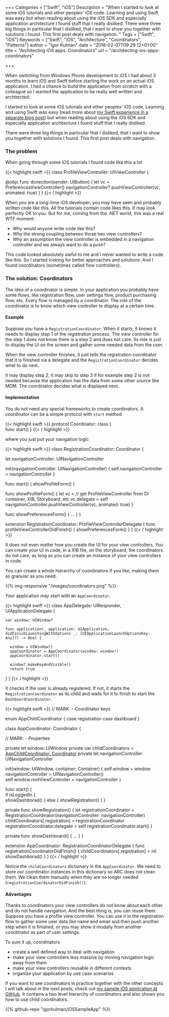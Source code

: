 +++
Categories = ["Swift", "iOS"]
Description = "When I started to look at some iOS tutorials and other peoples' iOS code. Learning and using Swift was easy but when reading about using the iOS SDK and especially application architecture I found stuff that I really disliked. There were three big things in particular that I disliked, that I want to show you together with solutions I found. This first post deals with navigation. "
Tags = ["Swift", "iOS"]
Keywords = ["Swift", "iOS", "Architecture", "Coordinators", "Patterns"]
author = "Igor Kulman"
date = "2018-02-07T09:29:12+01:00"
title = "Architecting iOS apps: Coordinators"
url = "/architecting-ios-apps-coordinators"

+++

When switching from Windows Phone development to iOS I had about 3 months to learn iOS and Swift before starting the work on an actual iOS application. I had a chance to build the application from scratch with a colleague so I wanted the application to be really well written and architected. 

I started to look at some iOS tutorials and other peoples' iOS code. Learning and using Swift was easy (read more about [my Swift experience in a separate blog post](/my-experience-with-swift-after-9-months)) but when reading about using the iOS SDK and especially application architecture I found stuff that I really disliked. 

There were three big things in particular that I disliked, that I want to show you together with solutions I found. This first post deals with navigation. 

### The problem

When going through some iOS tutorials I found code like this a lot

{{< highlight swift >}}
class ProfileViewController: UIViewController {
  
  @objc func donection(sender: UIButton) {
    let vc = PreferencesViewController()
    navigationController?.pushViewController(vc, animated: true)
  }
}
{{< / highlight >}}

When you are a long-time iOS developer, you may have seen and probably written code like this. All the tutorials contain code likes this. It may look perfectly OK to you. But for me, coming from the .NET world, this was a real WTF moment:

* Why would anyone write code like this? 
* Why the strong coupling between those two view controllers? 
* Why an assumption the view controller is embedded in a navigation controller and we always want to do a push?

This code looked absolutely awful to me and I never wanted to write a code like this. So I started looking for better approaches and solutions. And I found coordinators (sometimes called flow controllers).

### The solution: Coordinators

The idea of a coordinator is simple. In your application you probably have some flows, like registration flow, user settings flow, product purchasing flow, etc. Every flow is managed by a coordinator. The role of the coordinator is to know which view controller to display at a certain time. 

<!--more-->

#### Example 

Suppose you have a `RegistrationCoordinator`. When it starts, it knows it needs to display step 1 of the registration process. The view controller for the step 1 does not know there is a step 2 and does not care. Its role is just to display the UI on the screen and gather some needed data from the user. 

When the view controller finishes, it just tells the registration coordinator that it is finished via a delegate and the `RegistrationCoordinator` decides what to do next. 

It may display step 2, it may skip to step 3 if for example step 2 is not needed because the application has the data from some other source like MDM. The coordinator decides what is displayed next. 

#### Implementation

You do not need any special frameworks to create coordinators. A coordinator can be a simple protocol with `start` method

{{< highlight swift >}}
protocol Coordinator: class {    
    func start()
}
{{< / highlight >}}

where you just put your navigation logic

{{< highlight swift >}}
class RegistrationCoordinator: Coordinator {  
  
  let navigationController: UINavigationController
  
  init(navigationController: UINavigationController) {
    self.navigationController = navigationController
  }
  
  func start() {
    showProfileForm()
  }
  
  func showProfileForm() {
    let vc = // get ProfileViewController from DI container, XIB, Storyboard, etc
    vc.delegate = self
    navigationController.pushViewController(vc, animated: true)
  }
  
  func showPreferencesForm() {
    ...
  }
}

extension RegistrationCoordinator: ProfileViewControllerDelegate {
    func profileViewControllerDidFinish() {
      showPreferencesForm()
    }
}
{{< / highlight >}}

It does not even matter how you create the UI for your view controllers. You can create your UI in code, in a XIB file, on the storyboard, the coordinators do not care, as long as you can create an instance of your view controllers in code. 

You can create a whole hierarchy of coordinators if you like, making them as granular as you need. 

{{% img-responsive "/images/coordinators.png" %}}

Your application may start with an `AppCoordinator`. 

{{< highlight swift >}}
class AppDelegate: UIResponder, UIApplicationDelegate {

    var window: UIWindow?

    func application(_ application: UIApplication, didFinishLaunchingWithOptions _: [UIApplicationLaunchOptionsKey: Any]?) -> Bool {

      window = UIWindow()
      appCoordinator = AppCoordinator(window: window!)
      appCoordinator.start()

      window?.makeKeyAndVisible()
      return true
  }
}
{{< / highlight >}}

It checks if the user is already registered. If not, it starts the `RegistrationCoordinator` as its child and waits for it to finish to start the `DashboardCoordinator`.

{{< highlight swift >}}
// MARK: - Coordinator keys

enum AppChildCoordinator {
    case registration
    case dashboard
}

class AppCoordinator: Coordinator {  

  // MARK: - Properties

  private let window: UIWindow
  private var childCoordinators = [AppChildCoordinator: Coordinator]()
  private let navigationController: UINavigationController

  init(window: UIWindow, container: Container) {
    self.window = window
    navigationController = UINavigationController()    
    self.window.rootViewController = navigationController
  }
  
  func start() {  
    if isLoggedIn {            
      showDashborad()
    } else {
      showRegistration()
    }
  }
  
  private func showRegistration() {
    let registrationCoordinator = RegistrationCoordinator(navigationController: navigationController)
    childCoordinators[.registration] = registrationCoordinator        
    registrationCoordinator.delegate = self
    registrationCoordinator.start()
  }
  
  private func showDashboard() {
    ...
  }
}

extension AppCoordinator: RegistrationCoordinatorDelegate {
  func registrationCoordinatorDidFinish() {
    childCoordinators[.registration] = nil
    showDashborad()
  }
}
{{< / highlight >}}

Notice the `childCoordinators` dictionary in the `AppCoordinator`. We need to store our coordinator instances in this dictionary so ARC does not clean them. We clean them manually when they are no longer needed (`registrationCoordinatorDidFinish()`).

#### Advantages

Thanks to coordinators your view controllers do not know about each other and do not handle navigation. And the best thing is, you can reuse them. Suppose you have a profile view controller. You can use it in the registration flow to gather some user data like name and email and then push another step when it is finished, or you may show it modally from another coordinator as part of user settings.

To sum it up, coordinators

* create a well defined way to deal with navigation
* make your view controllers less massive by moving navigation logic away from them
* make your view controllers reusable in different contexts
* organize your application by use case scenarios

If you want to see coordinators in practice together with the other concepts I will talk about in the next posts, check out [my sample iOS application at GitHub](https://github.com/igorkulman/iOSSampleApp). It contains a two level hierarchy of coordinators and also shows you how to use child coordinators. 

{{% github-repo "igorkulman/iOSSampleApp" %}}
